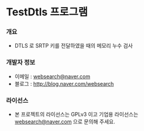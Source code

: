 ﻿# TestDtls 프로그램

### 개요

* DTLS 로 SRTP 키를 전달하였을 때의 메모리 누수 검사

### 개발자 정보

* 이메일 : websearch@naver.com
* 블로그 : http://blog.naver.com/websearch

### 라이선스

* 본 프로젝트의 라이선스는 GPLv3 이고 기업용 라이선스는 websearch@naver.com 으로 문의해 주세요.

